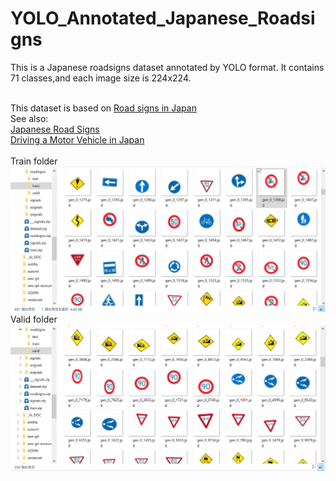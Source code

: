 # YOLO_Annotated_Japanese_Roadsigns


This is a Japanese roadsigns dataset annotated by YOLO format.
It contains 71 classes,and each image size is 224x224.

<br>
This dataset is based on <a href="https://en.wikipedia.org/wiki/Road_signs_in_Japan" >Road signs in Japan</a>
<br>
See also:<br>
<a href="https://japandriverslicense.com/japanese-road-signs/">Japanese Road Signs</a>
<br>
<a href="https://english.jaf.or.jp/safe-driving/traffic-rules-in-japan">Driving a Motor Vehicle in Japan</a>
<br>
<br>
Train folder
<img src ="./train_folder.png">
<br>
Valid folder
<img src ="./valid_folder.png">
<br>



 